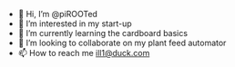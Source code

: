 - 👋 Hi, I’m @piROOTed
- 👀 I’m interested in my start-up
- 🌱 I’m currently learning the cardboard basics
- 💞️ I’m looking to collaborate on my plant feed automator
- 📫 How to reach me ill1@duck.com

<!---
piROOTed/piROOTed is a ✨ special ✨ repository because its `README.md` (this file) appears on your GitHub profile.
You can click the Preview link to take a look at your changes.
--->
